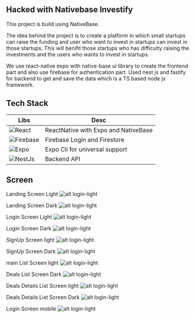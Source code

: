 ## Hacked with Nativebase Investify

This project is build using NativeBase.

The idea behind the project is to create a platform in which small startups can raise the funding and user who want to invest in startups 
can invest in those startups. This will benifit those startups who has difficulty raising the investments and the users who wants to invest 
in startups.

We use react-native expo with native-base ui library to create the frontend part and also use firebase for authentication part.
Used nest js and fastify for backend to get and save the data  which is a TS based node js framework.

## Tech Stack
| Libs | Desc |
| ------ | ------ |
| ![React](https://img.shields.io/badge/React-20232A?style=for-the-badge&logo=react&logoColor=61DAFB) | ReactNative with Expo and NativeBase|
| ![Firebase](https://img.shields.io/badge/firebase-ffca28?style=for-the-badge&logo=firebase&logoColor=black)| Firebase Login and Firestore
| ![Expo](https://img.shields.io/badge/Expo-1B1F23?style=for-the-badge&logo=expo&logoColor=white) | Expo Cli for universal support |
| ![NestJs](https://img.shields.io/badge/nestjs-E0234E?style=for-the-badge&logo=nestjs&logoColor=white) | Backend API |

## Screen

Landing Screen Light
![alt login-light](https://github.com/hasnentai/fintech-nativebase/blob/main/screenshots/landing-light.png)

Landing Screen Dark
![alt login-light](https://github.com/hasnentai/fintech-nativebase/blob/main/screenshots/landing-dark.png)

Login Screen Light
![alt login-light](https://github.com/hasnentai/fintech-nativebase/blob/main/screenshots/login-light.png)

Login Screen Dark
![alt login-light](https://github.com/hasnentai/fintech-nativebase/blob/main/screenshots/login-dark.png)


SignUp Screen light
![alt login-light](https://github.com/hasnentai/fintech-nativebase/blob/main/screenshots/signup-light.png)


SignUp Screen Dark
![alt login-light](https://github.com/hasnentai/fintech-nativebase/blob/main/screenshots/signup-dark.png)


main List Screen light
![alt login-light](https://github.com/hasnentai/fintech-nativebase/blob/main/screenshots/deals-light.png)


Deals List Screen Dark
![alt login-light](https://github.com/hasnentai/fintech-nativebase/blob/main/screenshots/deals-dark.png)


Deals Details List Screen light
![alt login-light](https://github.com/hasnentai/fintech-nativebase/blob/main/screenshots/detail-light.png)


Deals Details List Screen Dark
![alt login-light](https://github.com/hasnentai/fintech-nativebase/blob/main/screenshots/detail-dark.png)

Login Screen mobile
![alt login-light](https://github.com/hasnentai/fintech-nativebase/blob/main/screenshots/login-light.png)
